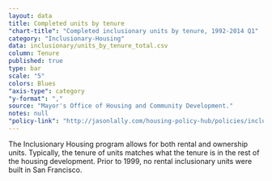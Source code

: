 ```yaml
---
layout: data
title: Completed units by tenure
"chart-title": "Completed inclusionary units by tenure, 1992-2014 Q1"
category: "Inclusionary-Housing"
data: inclusionary/units_by_tenure_total.csv
column: Tenure
published: true
type: bar
scale: "5"
colors: Blues
"axis-type": category
"y-format": ","
source: "Mayor's Office of Housing and Community Development."
notes: null
"policy-link": "http://jasonlally.com/housing-policy-hub/policies/inclusionary-housing/"
---
```


The Inclusionary Housing program allows for both rental and ownership units. Typically, the tenure of units matches what the tenure is in the rest of the housing development. Prior to 1999, no rental inclusionary units were built in San Francisco.